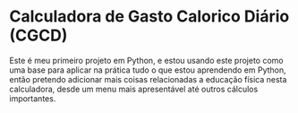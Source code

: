 # Calculadora de Gasto Calorico Diário (CGCD)
Este é meu primeiro projeto em Python, e estou usando este projeto como uma base para aplicar na prática tudo o que estou aprendendo em Python, então 
pretendo adicionar mais coisas relacionadas a educação física nesta calculadora, desde um menu mais apresentável até outros cálculos importantes.

